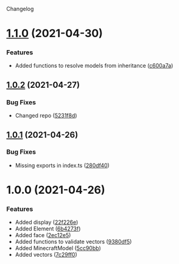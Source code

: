 Changelog

# [1.1.0](https://github.com/OrangeUtan/js-minecraft-model/compare/v1.0.2...v1.1.0) (2021-04-30)


### Features

* Added functions to resolve models from inheritance ([c600a7a](https://github.com/OrangeUtan/js-minecraft-model/commit/c600a7aa37a884ef91c3f5d5f020279043f46ce1))

## [1.0.2](https://github.com/OrangeUtan/js-minecraft-model/compare/v1.0.1...v1.0.2) (2021-04-27)


### Bug Fixes

* Changed repo ([5231f8d](https://github.com/OrangeUtan/js-minecraft-model/commit/5231f8da05d680e3b1cc9766741525608f86f443))

## [1.0.1](https://github.com/OrangeUtan/node-minecraft-model/compare/v1.0.0...v1.0.1) (2021-04-26)


### Bug Fixes

* Missing exports in index.ts ([280df40](https://github.com/OrangeUtan/node-minecraft-model/commit/280df405835556c1cf3c71ff6fb7d91a7a7a2eda))

# 1.0.0 (2021-04-26)


### Features

* Added display ([22f226e](https://github.com/OrangeUtan/js-minecraft-model/commit/22f226e24a09e9a54822fcba5fa6f9a3e6315d99))
* Added Element ([6b4273f](https://github.com/OrangeUtan/js-minecraft-model/commit/6b4273ff1d888ccd9b3d3544ba8924f634123ab5))
* Added face ([2ec12e5](https://github.com/OrangeUtan/js-minecraft-model/commit/2ec12e5bae4f58042a29ed448e8008eddad24355))
* Added functions to validate vectors ([9380df5](https://github.com/OrangeUtan/js-minecraft-model/commit/9380df58999d8ff626c8bd7a338e867ce746cb5e))
* Added MinecraftModel ([5cc90bb](https://github.com/OrangeUtan/js-minecraft-model/commit/5cc90bbaf765e6b8f246a00f33cb8969a961cc21))
* Added vectors ([7c29ff0](https://github.com/OrangeUtan/js-minecraft-model/commit/7c29ff0e5548eb59596a35d98796f8cf455ed8d3))
